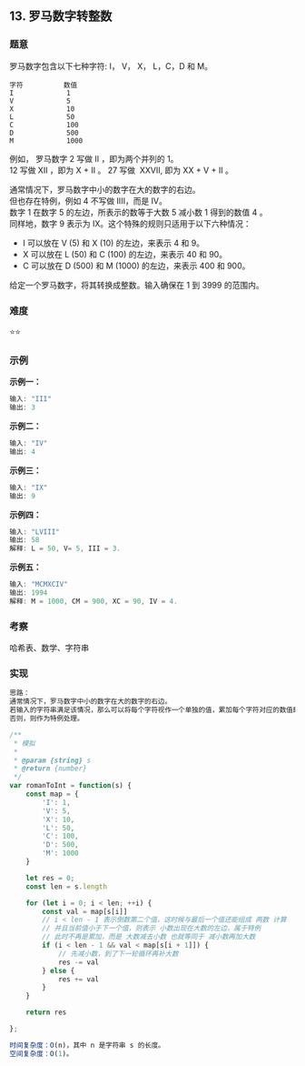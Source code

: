## 13. 罗马数字转整数

### 题意

罗马数字包含以下七种字符: I， V， X， L，C，D 和 M。  

    字符          数值
    I             1
    V             5
    X             10
    L             50
    C             100
    D             500
    M             1000

例如， 罗马数字 2 写做 II ，即为两个并列的 1。  
12 写做 XII ，即为 X + II 。 27 写做  XXVII, 即为 XX + V + II 。

通常情况下，罗马数字中小的数字在大的数字的右边。  
但也存在特例，例如 4 不写做 IIII，而是 IV。  
数字 1 在数字 5 的左边，所表示的数等于大数 5 减小数 1 得到的数值 4 。  
同样地，数字 9 表示为 IX。这个特殊的规则只适用于以下六种情况：  

- I 可以放在 V (5) 和 X (10) 的左边，来表示 4 和 9。
- X 可以放在 L (50) 和 C (100) 的左边，来表示 40 和 90。 
- C 可以放在 D (500) 和 M (1000) 的左边，来表示 400 和 900。

给定一个罗马数字，将其转换成整数。输入确保在 1 到 3999 的范围内。

### 难度

⭐⭐

### 示例

**示例一：**

```javascript
输入: "III"
输出: 3
```

**示例二：**

```javascript
输入: "IV"
输出: 4
```

**示例三：**

```javascript
输入: "IX"
输出: 9
```

**示例四：**

```javascript
输入: "LVIII"
输出: 58
解释: L = 50, V= 5, III = 3.
```

**示例五：**

```javascript
输入: "MCMXCIV"
输出: 1994
解释: M = 1000, CM = 900, XC = 90, IV = 4.
```

### 考察

哈希表、数学、字符串

### 实现

```javascript
思路：
通常情况下，罗马数字中小的数字在大的数字的右边。  
若输入的字符串满足该情况，那么可以将每个字符视作一个单独的值，累加每个字符对应的数值即可。
否则，则作为特例处理。

/**
 * 模拟
 * 
 * @param {string} s
 * @return {number}
 */
var romanToInt = function(s) {
    const map = {
        'I': 1,
        'V': 5,
        'X': 10,
        'L': 50,
        'C': 100,
        'D': 500,
        'M': 1000
    }

    let res = 0;
    const len = s.length

    for (let i = 0; i < len; ++i) {
        const val = map[s[i]]
        // i < len - 1 表示倒数第二个值，这时候与最后一个值还能组成 两数 计算
        // 并且当前值小于下一个值，则表示 小数出现在大数的左边，属于特例
        // 此时不再是累加，而是 大数减去小数 也就等同于 减小数再加大数
        if (i < len - 1 && val < map[s[i + 1]]) {
            // 先减小数，到了下一轮循环再补大数
            res -= val
        } else {
            res += val
        }
    }    

    return res

};

时间复杂度：O(n)，其中 n 是字符串 s 的长度。
空间复杂度：O(1)。

```
